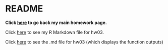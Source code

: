 # README

**Click [here](https://github.com/auduman/stat545-hw-uduman-aisha) to go back my main homework page.** 

Click [here](https://github.com/auduman/stat545-hw-uduman-aisha/blob/master/hw03/hw03_ggplot_dplyr.Rmd) to see my R Markdown file for hw03. 

Click [here](https://github.com/auduman/stat545-hw-uduman-aisha/blob/master/hw03/hw03_ggplot_dplyr.md) to see the .md file for hw03 (which displays the function outputs)